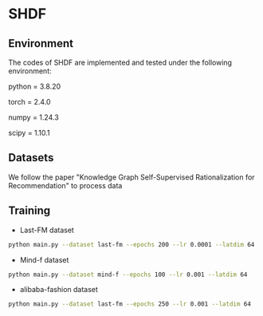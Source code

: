 # SHDF

## Environment
The codes of SHDF are implemented and tested under the following environment:

python = 3.8.20

torch = 2.4.0

numpy = 1.24.3

scipy = 1.10.1

## Datasets
We follow the paper "Knowledge Graph Self-Supervised Rationalization
for Recommendation" to process data

## Training

- Last-FM dataset
```bash 
python main.py --dataset last-fm --epochs 200 --lr 0.0001 --latdim 64
```
- Mind-f dataset
```bash 
python main.py --dataset mind-f --epochs 100 --lr 0.001 --latdim 64
```
- alibaba-fashion dataset
```bash 
python main.py --dataset last-fm --epochs 250 --lr 0.001 --latdim 64
```